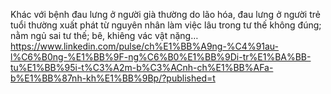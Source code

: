 Khác với bệnh đau lưng ở người già thường do lão hóa, đau lưng ở người trẻ tuổi thường xuất phát từ nguyên nhân làm việc lâu trong tư thế không đúng; nằm ngủ sai tư thế; bê, khiêng vác vật nặng…
https://www.linkedin.com/pulse/ch%E1%BB%A9ng-%C4%91au-l%C6%B0ng-%E1%BB%9F-ng%C6%B0%E1%BB%9Di-tr%E1%BA%BB-tu%E1%BB%95i-t%C3%A2m-b%C3%ACnh-ch%E1%BB%AFa-b%E1%BB%87nh-kh%E1%BB%9Bp/?published=t
